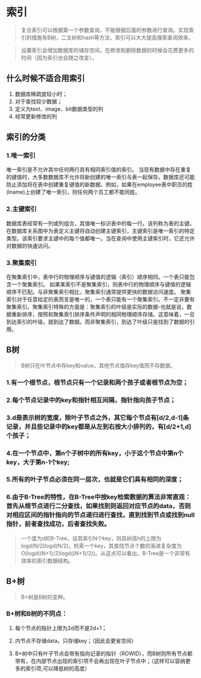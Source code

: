 # 索引
>复合索引可以根据第一个参数查询，不能根据后面的参数进行查询。实现索引的措施有B树，二叉树和hash等方法，索引可以大大提高搜索查询效率。

>设置索引会增加数据库的储存空间，在修改和删除数据的时候会花费更多的时间（因为索引也会随之改变）。
## 什么时候不适合用索引
1. 数据库稀疏度较小时；
2. 对于查找较少数据；
3. 定义为text、image、bit数据类型的列
4. 经常更新修改的列
## 索引的分类
### 1.唯一索引

唯一索引是不允许其中任何两行具有相同索引值的索引。
当现有数据中存在重复的键值时，大多数数据库不允许将新创建的唯一索引与表一起保存。数据库还可能防止添加将在表中创建重复键值的新数据。例如，如果在employee表中职员的姓(lname)上创建了唯一索引，则任何两个员工都不能同姓。

### 2.主键索引

数据库表经常有一列或列组合，其值唯一标识表中的每一行。该列称为表的主键。
在数据库关系图中为表定义主键将自动创建主键索引，主键索引是唯一索引的特定类型。该索引要求主键中的每个值都唯一。当在查询中使用主键索引时，它还允许对数据的快速访问。

### 3.聚集索引

在聚集索引中，表中行的物理顺序与键值的逻辑（索引）顺序相同。一个表只能包含一个聚集索引。
如果某索引不是聚集索引，则表中行的物理顺序与键值的逻辑顺序不匹配。与非聚集索引相比，聚集索引通常提供更快的数据访问速度。
聚集索引对于任意给定的表而言是唯一的，一个表只能有一个聚集索引。不一定非要有聚集索引。聚集索引特殊的方面是：聚集索引的叶级是实际的数据-也就是说，数据重新排序，按照和聚集索引排序条件声明的相同物理顺序存储。这意味着，一旦到达索引的叶级，就到达了数据。而非聚集索引，到达了叶级只是找到了数据的引用。
## B树
>B树只在叶节点中存key和value，其他节点值存key值而不存数据。

### 1.有一个根节点，根节点只有一个记录和两个孩子或者根节点为空；
### 2.每个节点记录中的key和指针相互间隔，指针指向孩子节点；
### 3.d是表示树的宽度，除叶子节点之外，其它每个节点有[d/2,d-1]条记录，并且些记录中的key都是从左到右按大小排列的，有[d/2+1,d]个孩子；
### 4.在一个节点中，第n个子树中的所有key，小于这个节点中第n个key，大于第n-1个key;
### 5.所有的叶子节点必须在同一层次，也就是它们具有相同的深度；
### 6.由于B-Tree的特性，在B-Tree中按key检索数据的算法非常直观：首先从根节点进行二分查找，如果找到则返回对应节点的data，否则对相应区间的指针指向的节点递归进行查找，直到找到节点或找到null指针，前者查找成功，后者查找失败。
>一个度为d的B-Tree，设其索引N个key，则其树高h的上限为logd(N/2)logd⁡(N/2)，检索一个key，其查找节点个数的渐进复杂度为O(logd((N+1)/2)logd⁡((N+1)/2))。从这点可以看出，B-Tree是一个非常有效率的索引数据结构。
## B+树
>B+树是B树的变种。

### B+树和B树的不同点：

1. 每个节点的指针上限为2d而不是2d+1；

2. 内节点不存储data，只存储key；（因此会更省空间）

3. B+树中只有叶子节点会带有指向记录的指针（ROWID），而B树则所有节点都带有，在内部节点出现的索引项不会再出现在叶子节点中；（这样可以容纳更多的索引项,可以降低树的高度）

